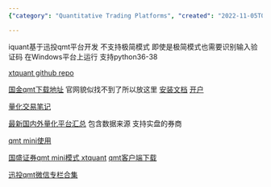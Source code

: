 ```yaml
---
{"category": "Quantitative Trading Platforms", "created": "2022-11-05T06:29:42.985Z", "date": "2022-11-05 06:29:42", "description": "This blog post provides a collection of links and information about the 国信iquant quantitative trading platform, built upon the 迅投qmt platform. It offers resources for downloading and installing the platform, as well as guidance on using its mini mode in 国盛证券. The author also mentions XtQuant's GitHub repository and other related platforms.", "modified": "2022-11-05T11:48:29.899Z", "tags": ["quantitative trading", "国信iquant", "迅投qmt", "XtQuant", "GitHub", "qmt mini mode", "国盛证券"], "title": "国信Iquant平台分析"}

---
```


iquant基于迅投qmt平台开发 不支持极简模式 即使是极简模式也需要识别输入验证码 在Windows平台上运行 支持python36-38

[xtquant github repo](https://github.com/ai4trade/XtQuant)

[国金qmt下载地址](https://download.gjzq.com.cn/gjty/gjzqqmt.rar) 官网貌似找不到了所以放这里 [安装文档](https://max.book118.com/html/2022/0728/7145161103004146.shtm) [开户](http://30daydo.com/article/44339)

[量化交易笔记](https://alg-trade.com/)

[最新国内外量化平台汇总](https://alg-trade.com/2022/10/07/%E6%9C%80%E6%96%B0%E5%9B%BD%E5%86%85%E5%A4%96%E9%87%8F%E5%8C%96%E5%B9%B3%E5%8F%B0%E6%B1%87%E6%80%BB/) 包含数据来源 支持实盘的券商

[qmt mini使用](https://www.imooc.com/article/328721)

[国盛证券qmt mini模式 xtquant](http://30daydo.com/article/44496) [qmt客户端下载](https://www.gszq.com/download)

[迅投qmt微信专栏合集](https://mp.weixin.qq.com/mp/appmsgalbum?__biz=Mzg3ODcyNzc5MA==&action=getalbum&album_id=2459911668907491328&scene=173&from_msgid=2247483667&from_itemidx=1&count=3&nolastread=1#wechat_redirect)
